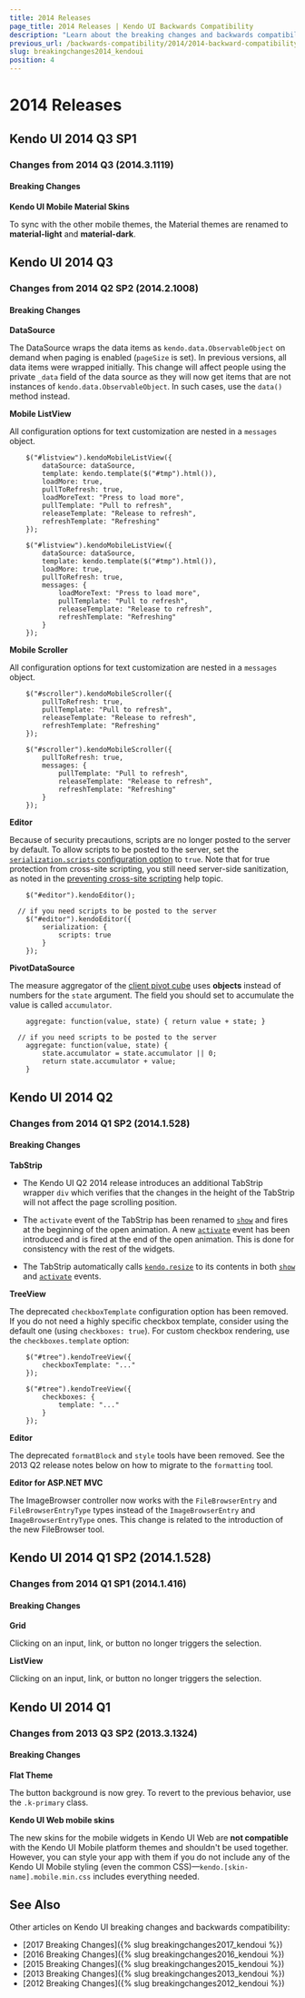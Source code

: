 ```yaml
---
title: 2014 Releases
page_title: 2014 Releases | Kendo UI Backwards Compatibility
description: "Learn about the breaking changes and backwards compatibility released by Kendo UI in 2014."
previous_url: /backwards-compatibility/2014/2014-backward-compatibility
slug: breakingchanges2014_kendoui
position: 4
---
```


# 2014 Releases

## Kendo UI 2014 Q3 SP1

### Changes from 2014 Q3 (2014.3.1119)

#### Breaking Changes

**Kendo UI Mobile Material Skins**

To sync with the other mobile themes, the Material themes are renamed to **material-light** and **material-dark**.

## Kendo UI 2014 Q3

### Changes from 2014 Q2 SP2 (2014.2.1008)

#### Breaking Changes

**DataSource**

The DataSource wraps the data items as `kendo.data.ObservableObject` on demand when paging is enabled (`pageSize` is set). In previous versions, all data items were wrapped initially. This change will affect people using the private `_data` field of the data source as they will now get items that are not instances of `kendo.data.ObservableObject`. In such cases, use the `data()` method instead.

**Mobile ListView**

All configuration options for text customization are nested in a `messages` object.

```tab-Old
    $("#listview").kendoMobileListView({
        dataSource: dataSource,
        template: kendo.template($("#tmp").html()),
        loadMore: true,
        pullToRefresh: true,
        loadMoreText: "Press to load more",
        pullTemplate: "Pull to refresh",
        releaseTemplate: "Release to refresh",
        refreshTemplate: "Refreshing"
    });
```
```tab-New
    $("#listview").kendoMobileListView({
        dataSource: dataSource,
        template: kendo.template($("#tmp").html()),
        loadMore: true,
        pullToRefresh: true,
        messages: {
            loadMoreText: "Press to load more",
            pullTemplate: "Pull to refresh",
            releaseTemplate: "Release to refresh",
            refreshTemplate: "Refreshing"
        }
    });
```

**Mobile Scroller**

All configuration options for text customization are nested in a `messages` object.

```tab-Old
    $("#scroller").kendoMobileScroller({
        pullToRefresh: true,
        pullTemplate: "Pull to refresh",
        releaseTemplate: "Release to refresh",
        refreshTemplate: "Refreshing"
    });
```
```tab-New
    $("#scroller").kendoMobileScroller({
        pullToRefresh: true,
        messages: {
            pullTemplate: "Pull to refresh",
            releaseTemplate: "Release to refresh",
            refreshTemplate: "Refreshing"
        }
    });
```

**Editor**

Because of security precautions, scripts are no longer posted to the server by default. To allow scripts to be posted to the server, set the [`serialization.scripts` configuration option](/api/javascript/ui/editor#configuration-serialization.scripts) to `true`. Note that for true protection from cross-site scripting, you still need server-side sanitization, as noted in the [preventing cross-site scripting](/web/editor/preventing-xss) help topic.

```tab-Old
	$("#editor").kendoEditor();
```
```tab-New
  // if you need scripts to be posted to the server
	$("#editor").kendoEditor({
		serialization: {
			scripts: true
		}
	});
```

**PivotDataSource**

The measure aggregator of the [client pivot cube](/api/javascript/data/pivotdatasource#configuration-schema.cube) uses **objects** instead of numbers for the `state` argument. The field you should set to accumulate the value is called `accumulator`.

```tab-Old
	aggregate: function(value, state) { return value + state; }
```
```tab-New
  // if you need scripts to be posted to the server
	aggregate: function(value, state) {
		state.accumulator = state.accumulator || 0;
		return state.accumulator + value;
	}
```

## Kendo UI 2014 Q2

### Changes from 2014 Q1 SP2 (2014.1.528)

#### Breaking Changes

**TabStrip**

* The Kendo UI Q2 2014 release introduces an additional TabStrip wrapper `div` which verifies that the changes in the height of the TabStrip will not affect the page scrolling position.

* The `activate` event of the TabStrip has been renamed to [`show`](/api/javascript/ui/tabstrip#events-show) and fires at the beginning of the open animation. A new [`activate`](/api/javascript/ui/tabstrip#events-activate) event has been introduced and is fired at the end of the open animation. This is done for consistency with the rest of the widgets.

* The TabStrip automatically calls [`kendo.resize`](/api/javascript/kendo#methods-resize) to its contents in both [`show`](/api/javascript/ui/tabstrip#events-show) and [`activate`](/api/javascript/ui/tabstrip#events-activate) events.

**TreeView**

The deprecated `checkboxTemplate` configuration option has been removed. If you do not need a highly specific checkbox template, consider using the default one (using `checkboxes: true`). For custom checkbox rendering, use the `checkboxes.template` option:

```tab-Old
    $("#tree").kendoTreeView({
        checkboxTemplate: "..."
    });
```
```tab-New
    $("#tree").kendoTreeView({
        checkboxes: {
            template: "..."
        }
    });
```

**Editor**

The deprecated `formatBlock` and `style` tools have been removed. See the 2013 Q2 release notes below on how to migrate to the `formatting` tool.

**Editor for ASP.NET MVC**

The ImageBrowser controller now works with the `FileBrowserEntry` and `FileBrowserEntryType` types instead of the `ImageBrowserEntry` and `ImageBrowserEntryType` ones. This change is related to the introduction of the new FileBrowser tool.

## Kendo UI 2014 Q1 SP2 (2014.1.528)

### Changes from 2014 Q1 SP1 (2014.1.416)

#### Breaking Changes

**Grid**

Clicking on an input, link, or button no longer triggers the selection.

**ListView**

Clicking on an input, link, or button no longer triggers the selection.

## Kendo UI 2014 Q1

### Changes from 2013 Q3 SP2 (2013.3.1324)

#### Breaking Changes

**Flat Theme**

The button background is now grey. To revert to the previous behavior, use the `.k-primary` class.

**Kendo UI Web mobile skins**

The new skins for the mobile widgets in Kendo UI Web are **not compatible** with the Kendo UI Mobile platform themes and shouldn't be used together. However, you can style your app with them if you do not include any of the Kendo UI Mobile styling (even the common CSS)&mdash;`kendo.[skin-name].mobile.min.css` includes everything needed.

## See Also

Other articles on Kendo UI breaking changes and backwards compatibility:

* [2017 Breaking Changes]({% slug breakingchanges2017_kendoui %})
* [2016 Breaking Changes]({% slug breakingchanges2016_kendoui %})
* [2015 Breaking Changes]({% slug breakingchanges2015_kendoui %})
* [2013 Breaking Changes]({% slug breakingchanges2013_kendoui %})
* [2012 Breaking Changes]({% slug breakingchanges2012_kendoui %})

